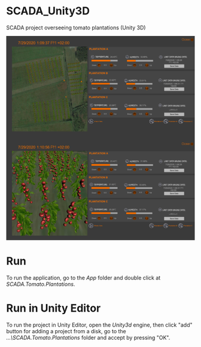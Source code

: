 # SCADA_Unity3D
SCADA project overseeing tomato plantations (Unity 3D)

<img align="center" src="https://github.com/mkwiatkowska003/SCADA_inUnity3D/blob/master/ImagesExamples/wholeView.PNG"/>
<img align="center" src="https://github.com/mkwiatkowska003/SCADA_inUnity3D/blob/master/ImagesExamples/plantationAView.PNG"/>

# Run 
To run the application, go to the <i>App</i> folder and double click at <i>SCADA.Tomato.Plantations</i>. 
  
# Run in Unity Editor

To run the project in Unity Editor, open the <i>Unity3d</i> engine, then click "add" button for adding a project from a disk, go to the <i>...\SCADA.Tomato.Plantations</i> folder and accept by pressing "OK".

